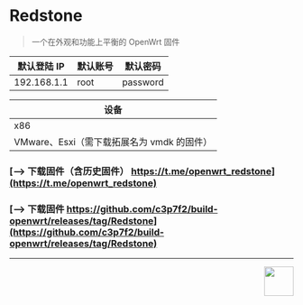 
# Redstone
> 
> 一个在外观和功能上平衡的 OpenWrt 固件



| 默认登陆 IP | 默认账号 | 默认密码 |
| ----------- | -------- | -------- |
| 192.168.1.1 | root     | password |

| 设备                                       |
| ------------------------------------------ |
| x86                                        |
| VMware、Esxi（需下载拓展名为 vmdk 的固件） |

### [--> 下载固件（含历史固件） https://t.me/openwrt_redstone](https://t.me/openwrt_redstone)
### [--> 下载固件 https://github.com/c3p7f2/build-openwrt/releases/tag/Redstone](https://github.com/c3p7f2/build-openwrt/releases/tag/Redstone)

<hr/>

<div align="right">

<img src="https://avatars.githubusercontent.com/u/101233611?s=400&u=099e445f0a045ce4253185c868cdf1bd99f2dcb7"  width="52" height="52">

</div>
